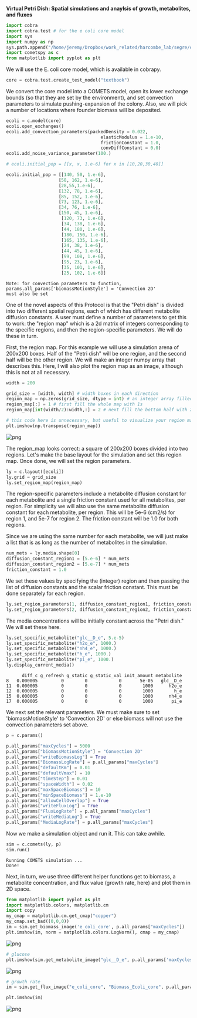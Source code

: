 **Virtual Petri Dish: Spatial simulations and anaylsis of growth, metabolites, and fluxes**



```python
import cobra
import cobra.test # for the e coli core model
import sys
import numpy as np
sys.path.append("/home/jeremy/Dropbox/work_related/harcombe_lab/segre/cometspy") # not necessary if you pip install cometspy
import cometspy as c
from matplotlib import pyplot as plt

```

We will use the E. coli core model, which is available in cobrapy.


```python
core = cobra.test.create_test_model("textbook")
```

We convert the core model into a COMETS model, open its lower exchange bounds (so that they are set by the environment), and set convection parameters to simulate pushing-expansion of the colony. Also, we will pick a number of locations where founder biomass will be deposited.


```python
ecoli = c.model(core)
ecoli.open_exchanges()
ecoli.add_convection_parameters(packedDensity = 0.022,
                                    elasticModulus = 1.e-10,
                                    frictionConstant = 1.0,
                                    convDiffConstant = 0.0)
ecoli.add_noise_variance_parameter(100.)

# ecoli.initial_pop = [[x, x, 1.e-6] for x in [10,20,30,40]]

ecoli.initial_pop = [[140, 50, 1.e-6],
                    [58, 162, 1.e-6],
                    [28,55,1.e-6],
                    [132, 78, 1.e-6],
                    [85, 152, 1.e-6],
                    [73, 123, 1.e-6],
                    [34, 76, 1.e-6],
                    [150, 45, 1.e-6],
                     [120, 73, 1.e-6],
                     [34, 138, 1.e-6],
                     [44, 180, 1.e-6],
                     [180, 150, 1.e-6],
                     [165, 135, 1.e-6],
                     [24, 38, 1.e-6],
                     [44, 45, 1.e-6],
                     [99, 108, 1.e-6],
                     [95, 23, 1.e-6],
                     [35, 101, 1.e-6],
                     [25, 102, 1.e-6]]
```

    Note: for convection parameters to function,
    params.all_params['biomassMotionStyle'] = 'Convection 2D'
    must also be set


One of the novel aspects of this Protocol is that the "Petri dish" is divided into two different spatial regions, each of which has different metabolite diffusion constants. A user must define a number of parameters to get this to work: the "region map" which is a 2d matrix of integers corresponding to the specific regions, and then the region-specific parameters. We will do these in turn.  

First, the region map.  For this example we will use a simulation arena of 200x200 boxes. Half of the "Petri dish" will be one region, and the second half will be the other region. We will make an integer numpy array that describes this. Here, I will also plot the region map as an image, although this is not at all necessary.


```python
width = 200

grid_size = [width, width] # width boxes in each direction
region_map = np.zeros(grid_size, dtype = int) # an integer array filled with zeros
region_map[:] = 1 # first fill the whole map with 1s
region_map[int(width/2):width,:] = 2 # next fill the bottom half with 2s

# this code here is unnecessary, but useful to visualize your region map:
plt.imshow(np.transpose(region_map))
```





![png](/img/petri_dish_1.png)


The region_map looks correct: a square of 200x200 boxes divided into two regions. Let's make the base layout for the simulation and set this region map. Once done, we will set the region parameters.


```python
ly = c.layout([ecoli])
ly.grid = grid_size
ly.set_region_map(region_map)
```

The region-specific parameters include a metabolite diffusion constant for each metabolite and a single friction constant used for all metabolites, per region. For simplicity we will also use the same metabolite diffusion constant for each metabolite, per region.  This will be 5e-6 (cm2/s) for region 1, and 5e-7 for region 2. The friction constant will be 1.0 for both regions.

Since we are using the same number for each metabolite, we will just make a list that is as long as the number of metabolites in the simulation.


```python
num_mets = ly.media.shape[0]
diffusion_constant_region1 = [5.e-6] * num_mets
diffusion_constant_region2 = [5.e-7] * num_mets
friction_constant = 1.0
```

We set these values by specifying the (integer) region and then passing the list of diffusion constants and the scalar friction constant.  This must be done separately for each region.


```python
ly.set_region_parameters(1, diffusion_constant_region1, friction_constant)
ly.set_region_parameters(2, diffusion_constant_region2, friction_constant)
```

The media concentrations will be initially constant across the "Petri dish." We will set these here.


```python
ly.set_specific_metabolite("glc__D_e", 5.e-5)
ly.set_specific_metabolite("h2o_e", 1000.)
ly.set_specific_metabolite("nh4_e", 1000.)
ly.set_specific_metabolite("h_e", 1000.)
ly.set_specific_metabolite("pi_e", 1000.)
ly.display_current_media()
```

          diff_c g_refresh g_static g_static_val init_amount metabolite
    8   0.000005         0        0            0       5e-05   glc__D_e
    11  0.000005         0        0            0        1000      h2o_e
    12  0.000005         0        0            0        1000        h_e
    15  0.000005         0        0            0        1000      nh4_e
    17  0.000005         0        0            0        1000       pi_e


We next set the relevant parameters. We must make sure to set 'biomassMotionStyle' to 'Convection 2D' or else biomass will not use the convection parameters set above.


```python
p = c.params()

p.all_params["maxCycles"] = 5000
p.all_params["biomassMotionStyle"] = "Convection 2D"
p.all_params["writeBiomassLog"] = True
p.all_params["BiomassLogRate"] = p.all_params["maxCycles"]
p.all_params["defaultKm"] = 0.01
p.all_params["defaultVmax"] = 10
p.all_params["timeStep"] = 0.01
p.all_params["spaceWidth"] = 0.02
p.all_params["maxSpaceBiomass"] = 10
p.all_params["minSpaceBiomass"] = 1.e-10
p.all_params["allowCellOverlap"] = True
p.all_params["writeFluxLog"] = True
p.all_params["FluxLogRate"] = p.all_params["maxCycles"]
p.all_params["writeMediaLog"] = True
p.all_params["MediaLogRate"] = p.all_params["maxCycles"]
```

Now we make a simulation object and run it.  This can take awhile.


```python
sim = c.comets(ly, p)
sim.run()
```

    Running COMETS simulation ...
    Done!


Next, in turn, we use three different helper functions get to biomass, a metabolite concentration, and flux value (growth rate, here) and plot them in 2D space.


```python
from matplotlib import pyplot as plt
import matplotlib.colors, matplotlib.cm
import copy
my_cmap = matplotlib.cm.get_cmap("copper")
my_cmap.set_bad((0,0,0))
im = sim.get_biomass_image('e_coli_core', p.all_params["maxCycles"])
plt.imshow(im, norm = matplotlib.colors.LogNorm(), cmap = my_cmap)
```




![png](/img/petri_dish_2.png)



```python
# glucose
plt.imshow(sim.get_metabolite_image("glc__D_e", p.all_params['maxCycles']+1))
```



![png](/img/petri_dish_3.png)



```python
# growth rate
im = sim.get_flux_image("e_coli_core", "Biomass_Ecoli_core", p.all_params["maxCycles"])
```


```python
plt.imshow(im)
```



![png](/img/petri_dish_4.png)


